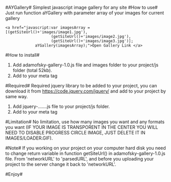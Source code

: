 #AYGallery#
Simplest javascript image gallery for any site
#How to use#
Just run function aYGallery with parameter array of your images for current gallery
```
<a href="javascript:var imagesArray = [(getSiteUrl()+'images/image1.jpg'),
					(getSiteUrl()+'images/image2.jpg'),
					(getSiteUrl()+'images/image3.jpg')];
			 aYGallery(imagesArray);">Open Gallery Link </a>
```
#How to install#
1. Add adamofsky-gallery-1.0.js file and images folder to your project/js folder (total 52kb).
2. Add to your meta tag <script type="text/javascript" src="js/adamofsky-gallery-1.0.js"></script>

#Required#
Required jquery library to be added to your project, you can download it from https://code.jquery.com/jquery/ and add to your project by same way.
1. Add jquery-.......js file to your project/js folder.
2. Add to your meta tag <script type="text/javascript" src="js/jquery-.......js"></script>

#Limitation#
No limitation, use how many images you want and any formats you want
(IF YOUR IMAGE IS TRANSPORENT IN THE CENTER YOU WILL NEED TO DISABLE PROGRESS CIRCLE IMAGE, JUST DELETE IT IN IMAGES/LOADER.GIF).

#Note#
If you working on your project on your computer hard disk you need to change return variable in function getSiteUrl() in adamofsky-gallery-1.0.js file.
From 'networkURL' to 'parsedURL', and before you uploading your project to the server change it back to 'networkURL'.

#Enjoy#
